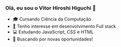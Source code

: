### Olá, eu sou o Vitor Hiroshi Higuchi 👋

- 🎓 Cursando Ciência da Computação
- 🌱 Tenho interesse em desenvolvimento Full stack
- 💻 Estudando JavaScript, CSS e HTML
- 🚀 Buscando por novas oportunidades!

<div>
   <a href="https://github.com/Vitorhhiguchi">
